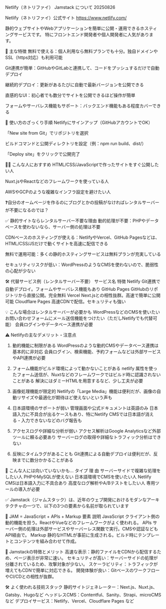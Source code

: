 Netlify（ネトリファイ） Jamstack について 20250826

Netlify（ネトリファイ）公式サイト
https://www.netlify.com/

静的ウェブサイトやWebアプリケーションを簡単に公開・運用できるホスティングサービスです。
特にフロントエンド開発者や個人開発者に人気があります。

🌟 主な特徴
無料で使える：個人利用なら無料プランでも十分。独自ドメインやSSL（https対応）も利用可能

Git連携が簡単：GitHubやGitLabと連携して、コードをプッシュするだけで自動デプロイ

継続的デプロイ：更新があるたびに自動で最新バージョンを公開できる

直感的なUI：初心者でも数分でサイトを公開できるほど操作が簡単

フォームやサーバレス機能もサポート：バックエンド機能もある程度カバーできる

🚀 使い方のざっくり手順
Netlifyにサインアップ（GitHubアカウントでOK）

「New site from Git」でリポジトリを選択

ビルドコマンドと公開ディレクトリを設定（例：npm run build、dist/）

「Deploy site」をクリックで公開完了

🧑‍💻 こんな人におすすめ
HTML/CSS/JavaScriptで作ったサイトをすぐ公開したい人

Nuxt.jsやReactなどのフレームワークを使っている人

AWSやGCPのような複雑なインフラ設定を避けたい人


❓自分のオームページを作るのにブログとかの投稿がなければレンタルサーバーが不要になるのでは？

✅ 静的サイトならレンタルサーバー不要な理由
動的処理が不要：PHPやデータベースを使わないなら、サーバー側の処理は不要

CDNベースのホスティングが使える：NetlifyやVercel、GitHub Pagesなどは、HTML/CSS/JSだけで動くサイトを高速に配信できる

無料で運用可能：多くの静的ホスティングサービスは無料プランが充実している

セキュリティリスクが低い：WordPressのようなCMSを使わないので、脆弱性の心配が少ない

🛠 代替サービス例（レンタルサーバー不要）
サービス名	                特徴
Netlify	                Git連携で自動デプロイ。フォームやサーバレス機能もあり
GitHub Pages	        GitHubのリポジトリから直接公開。完全無料
Vercel	                Next.jsとの相性抜群。高速で簡単に公開可能
Cloudflare Pages	    高速CDNで配信。セキュリティも強い

💡 こんな場合はレンタルサーバーが必要かも
WordPressなどのCMSを使いたい
お問い合わせフォームにメール送信機能をつけたい（ただしNetlifyでも代替可能）
会員ログインやデータベース連携が必要


⚠ Netlifyの主なデメリット・注意点
1. 動的機能に制限がある
WordPressのような動的CMSやデータベース連携は基本的に非対応
会員ログイン、検索機能、予約フォームなどは外部サービスやAPI連携が必要

2. フォーム機能がビルド環境によって動かないことがある
netlify 属性を使ったフォーム送信が、Nuxtなどのフレームワークではビルド時に認識されないことがある
解決にはダミーHTMLを用意するなど、少し工夫が必要

3. 画像処理機能が限定的
Netlifyの「Large Media」機能は便利だが、画像の自動リサイズや最適化が期待ほど使えないという声も

4. 日本語環境のサポートが弱い
管理画面や公式ドキュメントは英語のみ
日本語入力に不具合が出るケースもあり、特にNetlify CMSでは日本語が消える・入力できないなどのバグ報告も

5. アクセスログや詳細な分析が弱い
アクセス解析はGoogle Analyticsなど外部ツールに頼る必要あり
サーバーログの取得や詳細なトラフィック分析はできない

6. 反映にタイムラグがあることも
Git連携による自動デプロイは便利だが、反映までに数分かかることがある

🧠 こんな人には向いていないかも…
タイプ	理                              由
サーバーサイドで複雑な処理をしたい人	PHPやMySQLが使えない
日本語環境でCMSを使いたい人	           Netlify CMSは日本語入力に不具合あり
高度なログ解析やA/Bテストをしたい人	    専用ツールの導入が必要


✅ Jamstack（ジャムスタック）は、近年のウェブ開発におけるモダンなアーキテクチャの一つで、以下の3つの要素から名前が取られています

🧩 JAM = JavaScript + APIs + Markup
要素	            説明
JavaScript	クライアント側の動的機能を担う。ReactやVueなどのフレームワークがよく使われる。
APIs	    サーバー側の処理は外部サービスやサーバーレス関数で実行。CMSや認証などもAPI経由で。
Markup	    静的なHTMLが事前に生成される。ビルド時にテンプレートとコンテンツを組み合わせて作成。

🚀 Jamstackの特徴とメリット
高速な表示：静的ファイルをCDNから配信するため、ページ表示が非常に速い。
セキュリティが高い：サーバーサイドの処理が分離されているため、攻撃対象が少ない。
スケーラビリティ：トラフィックが増えてもCDNで簡単に対応できる。
開発体験が良い：GitベースのワークフローやCI/CDとの相性が抜群。

🛠 よく使われる技術スタック
静的サイトジェネレーター：Next.js、Nuxt.js、Gatsby、Hugoなど
ヘッドレスCMS：Contentful、Sanity、Strapi、microCMSなど
デプロイサービス：Netlify、Vercel、Cloudflare Pages など